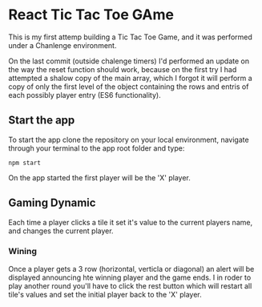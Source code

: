 # React Tic Tac Toe GAme

This is my first attemp building a Tic Tac Toe Game, and it was performed under a Chanlenge environment.

On the last commit (outside chalenge timers) I'd performed an update on the way the reset function should work, because on the first try I had attempted a shalow copy of the main array, which I forgot it will perform a copy of only the first level of the object containing the rows and entris of each possibly player entry (ES6 functionality).

## Start the app

To start the app clone the repository on your local environment, navigate through your terminal to the app root folder and type:

```
npm start
```
On the app started the first player will be the 'X' player.

## Gaming Dynamic

Each time a player clicks a tile it set it's value to the current players name, and changes the current player.

### Wining

Once a player gets a 3 row (horizontal, verticla or diagonal) an alert will be displayed announcing hte winning player and the game ends.
I in roder to play another round you'll have to click the rest button which will restart all tile's values and set the initial player back to the 'X' player.
